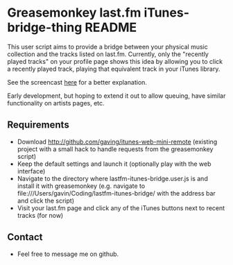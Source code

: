 # Greasemonkey last.fm iTunes-bridge-thing README

This user script aims to provide a bridge between your physical music
collection and the tracks listed on last.fm. Currently, only the "recently
played tracks" on your profile page shows this idea by allowing you to click a
recently played track, playing that equivalent track in your iTunes library.

See the screencast [here](http://gavin.brokentrain.net/upload/bridge.mov) for a better explanation.

Early development, but hoping to extend it out to allow queuing, have similar
functionality on artists pages, etc.

## Requirements

- Download http://github.com/gaving/itunes-web-mini-remote (existing project
with a small hack to handle requests from the greasemonkey script)
- Keep the default settings and launch it (optionally play with the web interface)
- Navigate to the directory where lastfm-itunes-bridge.user.js is and install
it with greasemonkey (e.g. navigate to
file:///Users/gavin/Coding/lastfm-itunes-bridge/ with the address bar and click
the script)
- Visit your last.fm page and click any of the iTunes buttons next to recent tracks (for now)

## Contact

- Feel free to message me on github.
